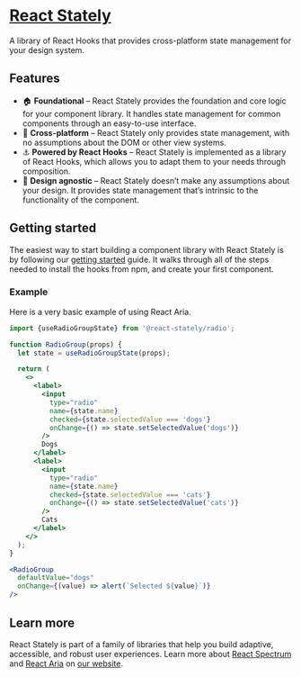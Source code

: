 # [React Stately](https://spectrum-kit.vercel.app/react-stately/index.html)

A library of React Hooks that provides cross-platform state management for your design system.

## Features

* 🏠 **Foundational** – React Stately provides the foundation and core logic for your component library. It handles state management for common components through an easy-to-use interface.
* 📱 **Cross-platform** – React Stately only provides state management, with no assumptions about the DOM or other view systems.
* ⚓️ **Powered by React Hooks** – React Stately is implemented as a library of React Hooks, which allows you to adapt them to your needs through composition.
* 🎨 **Design agnostic** – React Stately doesn’t make any assumptions about your design. It provides state management that’s intrinsic to the functionality of the component.

## Getting started

The easiest way to start building a component library with React Stately is by following our [getting started](https://spectrum-kit.vercel.app/react-stately/getting-started.html) guide. It walks through all of the steps needed to install the hooks from npm, and create your first component.

### Example

Here is a very basic example of using React Aria.

```jsx
import {useRadioGroupState} from '@react-stately/radio';

function RadioGroup(props) {
  let state = useRadioGroupState(props);

  return (
    <>
      <label>
        <input
          type="radio"
          name={state.name}
          checked={state.selectedValue === 'dogs'}
          onChange={() => state.setSelectedValue('dogs')}
        />
        Dogs
      </label>
      <label>
        <input
          type="radio"
          name={state.name}
          checked={state.selectedValue === 'cats'}
          onChange={() => state.setSelectedValue('cats')}
        />
        Cats
      </label>
    </>
  );
}

<RadioGroup
  defaultValue="dogs"
  onChange={(value) => alert(`Selected ${value}`)}
/>
```

## Learn more

React Stately is part of a family of libraries that help you build adaptive, accessible, and robust user experiences.
Learn more about [React Spectrum](https://spectrum-kit.vercel.app/react-spectrum/index.html) and [React Aria](https://spectrum-kit.vercel.app/react-aria/index.html) on [our website](https://spectrum-kit.vercel.app/index.html).
